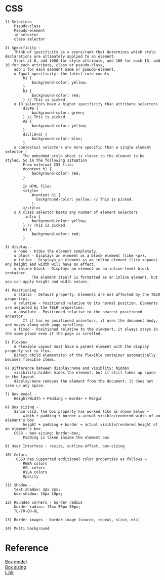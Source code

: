 # CSS

    1) Selectors
        Pseudo-class
        Pseudo-element
        id selector
        class selector

    2) Specificity -
        Think of specificity as a score/rank that determines which style declarations are ultimately applied to an element.
        Start at 0, add 1000 for style attribute, add 100 for each ID, add 10 for each attribute, class or pseudo-class,
        add 1 for each element name or pseudo-element.
        o Equal specificity: the latest rule counts
            h1 {
                background-color: yellow;
            }
            h1 {
                background-color: red;
            } // This is picked.
        o ID selectors have a higher specificity than attribute selectors
            div#a {
                background-color: green;
            } // This is picked.
            #a {
                background-color: yellow;
            }
            div[id=a] {
                background-color: blue;
            }
        o Contextual selectors are more specific than a single element selector - 
            The embedded style sheet is closer to the element to be styled. So in the following situation
            From external CSS file:
            #content h1 {
                background-color: red;
            }

            In HTML file:
            <style>
                #content h1 {
                  background-color: yellow; // This is picked.
                }
            </style>
        o A class selector beats any number of element selectors
            .intro {
                background-color: yellow;
            } // This is picked.
            h1 {
                background-color: red;
            }

    3) display -
        o none - hides the element completely.
        o block - Displays an element as a block element (like <p>).
        o inline - Displays an element as an inline element (like <span>). Any height and width will have no effect.
        o inline-block - Displays an element as an inline-level block container.
                The element itself is formatted as an inline element, but you can apply height and width values.

    4) Positioning
        o static - Default property. Elements are not affected by the TBLR properties.
        o relative - Positioned relative to its normal position. Elements are adjusted by the TBLR properties.
        o absolute - Positioned relative to the nearest positioned ancestor.
            If it has no positioned ancestors, it uses the document body, and moves along with page scrolling.
        o fixed - Positioned relative to the viewport, it always stays in the same place even if the page is scrolled.

    5) Flexbox
        A Flexible Layout must have a parent element with the display property set to flex.
        Direct child elements(s) of the flexible container automatically becomes flexible items.

    6) Difference between display:none and visiblity: hidden
        visibility:hidden hides the element, but it still takes up space in the layout.
        display:none removes the element from the document. It does not take up any space.

    7) Box model -
        Height/Width + Padding + Border + Margin

    8) Box sizing -
        Since css2, the box property has worked like as shown below −
            width + padding + border = actual visible/rendered width of an element's box
            height + padding + border = actual visible/rendered height of an element's box
        CSS3 - box-sizing: border-box;
            Padding is taken inside the element box

    9) User Interface - resize, outline-offset, box-sizing

    10) Colors -
         CSS3 has Supported additional color properties as follows −
            RGBA colors
            HSL colors
            HSLA colors
            Opacity

    11) Shadow -
        text-shadow: 2px 2px;
        box-shadow: 10px 10px;

    12) Rounded corners - border radius
        border-radius: 15px 50px 30px;
        TL-TR-BR-BL

    13) Border images - border-image (source, repeat, slice, etc)

    14) Multi background


# Reference

[Box model](https://en.wikipedia.org/wiki/CSS_box_model) <br>
[Box sizing](https://www.tutorialspoint.com/css/css3_box_sizing.htm) <br>
[Link](https://www.softwaretestinghelp.com/css-interview-questions/amp/)